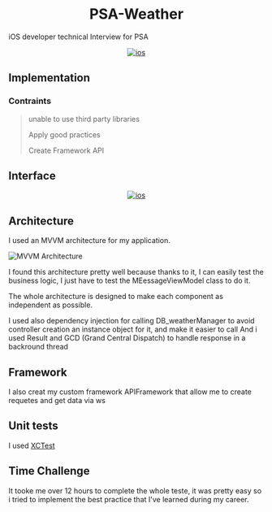 <h1 align="center">PSA-Weather</h1>
iOS developer technical Interview for PSA
<p align="center">
  <a href="https://upload.wikimedia.org/wikipedia/commons/7/78/IOS_11_logo.png"><img alt="ios" src="https://149493502.v2.pressablecdn.com/wp-content/uploads/2019/04/ios-13-logo.jpg"/></a>
</p>

## Implementation

### Contraints
> unable to use third party libraries
> 
> Apply good practices
>
> Create Framework API

## Interface

<p align="center">
  <a href="https://github.com/elaidi93/Ariadnext-technical-test/blob/develop/img/screenshot_villes.jpeg"><img alt="ios" src="https://github.com/elaidi93/Ariadnext-technical-test/blob/develop/img/screenshot_list.jpeg"/></a>
</p>

## Architecture 

I used an MVVM architecture for my application. 

![MVVM Architecture](https://upload.wikimedia.org/wikipedia/commons/8/87/MVVMPattern.png "")

I found this architecture pretty well because thanks to it, I can easily test the business logic, I just have to test the MEessageViewModel class to do it. 

The whole architecture is designed to make each component as independent as possible.

I used also dependency injection for calling DB_weatherManager to avoid controller creation an instance object for it, and make it easier to call
And i used Result and GCD (Grand Central Dispatch) to handle response in a backround thread

## Framework

I also creat my custom framework APIFramework that allow me to create requetes and get data via ws

## Unit tests

I used [XCTest](https://developer.apple.com/documentation/xctest) 

## Time Challenge

It tooke me over 12 hours to complete the whole teste, it was pretty easy so i tried to implement the best practice that I've learned during my career.
